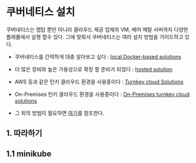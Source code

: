 # 쿠버네티스 설치
쿠버네티스는 랩탑 뿐만 아니라 클라우드 제공 업체의 VM, 베어 메탈 서버까지 다양한 플래폼에서 실행 할수 있다.
그에 맞춰서 쿠버네티스는 여러 설치 방법을 가이드하고 있다.

* 쿠버네티스를 간략하게 대충 알아보고 싶다 : [local Docker-based solutions](https://kubernetes.io/docs/setup/pick-right-solution/#local-machine-solutions)

* 더 많은 장비와 높은 가용성으로 확장 할 준비가 되었다 : [hosted solution](https://kubernetes.io/docs/setup/pick-right-solution/#hosted-solutions)

* AWS 등과 같은 턴키 클라우드 환경을 사용중이다 : [Turnkey cloud Solutions](https://kubernetes.io/docs/setup/pick-right-solution/#turnkey-cloud-solutions)

* On-Premises 턴키 클라우드 환경을 사용중이다 : [On-Premises turnkey cloud solutions](https://kubernetes.io/docs/setup/pick-right-solution/#on-premises-turnkey-cloud-solutions)

* 그 외의 방법이 필요하면 [여기](https://kubernetes.io/docs/setup/pick-right-solution/)를 참조한다.


## 1. 따라하기
## 1.1 minikube
  []()
